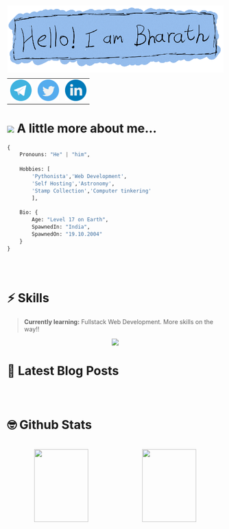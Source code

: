 <p align="center"><img src="./images/socials/me_edi1.png" align="center"></p>

<table align=center>
    <tr>
        <td>
            <a href="https://t.me/PythonNotFound" target="_blank">
                <img src="./images/socials/telegram.svg" width=50 alt="telegram-svg">
            </a>
        </td>
        <td>
            <a href="https://twitter.com/Bharath66373344" target="_blank">
                <img src="./images/socials/twitter.svg" width=50 alt="twitter-svg">
            </a>
        </td>
        <td>
            <a href="https://www.linkedin.com/in/bharath-shanmugam-9b26a9215/" target="_blank">
                <img src="./images/socials/linkedin.svg" width=50 alt="linkedin-svg">
            </a>
        </td>
    </tr>
</table>

<h1><img src="https://media.giphy.com/media/VgCDAzcKvsR6OM0uWg/giphy.gif" width="50"> A little more about me...  </h1>

```py
{
    Pronouns: "He" | "him",

    Hobbies: [
        'Pythonista','Web Development',
        'Self Hosting','Astronomy',
        'Stamp Collection','Computer tinkering'
        ],
            
    Bio: {
        Age: "Level 17 on Earth",
        SpawnedIn: "India",
        SpawnedOn: "19.10.2004"
    }
} 
```
<br>
<br>


<h1> ⚡ Skills </h1>

> **Currently learning:** Fullstack Web Development. More skills on the way!!

<p align="center">
  <a href="https://skillicons.dev">
    <img src="https://skillicons.dev/icons?i=js,html,css,nodejs,react,bootstrap,tailwind,markdown,git,bash,py,docker,raspberrypi,selenium,mysql,mongodb&perline=8" />
  </a>
</p>

<!-- <table>
    <tr>
        <td><img src="./images/skills/html.svg" width=50 alt=""></td>
        <td><img src="./images/skills/css.svg" width=50 alt=""></td>
        <td><img src="./images/skills/js.svg" width=50 alt=""></td>
        <td><img src="./images/skills/python.svg" width=50 alt=""></td>
        <td><img src="./images/skills/bash.svg" width=50 alt=""></td>
        <td><img src="./images/skills/docker.svg" width=50 alt=""></td>
        <td><img src="./images/skills/git.svg" width=50 alt=""></td>
        <td><img src="./images/skills/react.png" width=50 alt=""></td>
    </tr>
    <tr>
        <td><img src="./images/skills/mariadb.svg" width=50 alt=""></td>
        <td><img src="./images/skills/mysql.svg" width=50 alt=""></td>
        <td><img src="./images/skills/markdown.svg" width=50 alt=""></td>
        <td><img src="./images/skills/raspberry-pi.svg" width=50 alt=""></td>
        <td><img src="./images/skills/selenium.svg" width=50 alt=""></td>
        <td><img src="./images/skills/portainer.svg" width=50 alt=""></td>
        <td><img src="./images/skills/tailwind.png" width=60 alt=""></td>
        <td><img src="./images/skills/bootstrap.png" width=50 alt=""></td>
    </tr>
    </tr>
</table> -->
<h1>📕 Latest Blog Posts</h1>
<!-- BLOG-POST-LIST:START -->
<!-- BLOG-POST-LIST:END -->

<br>
<br>

<h1>🤓 Github Stats<h1/>


<p align="center">
<img src="https://github-readme-stats.vercel.app/api?username=bharath1910&show_icons=true&theme=github_dark" height=170 width=50%><img src="https://github-readme-stats.vercel.app/api/top-langs/?username=bharath1910&layout=compact&theme=github_dark" height=170 width=50%>
</p>

